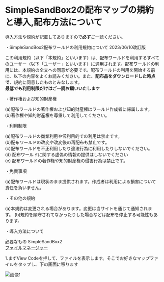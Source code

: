 # SimpleSandBox2の配布マップの規約と導入,配布方法について
導入方法や規約が記載してありますので**必ず**ご一読ください。


・SimpleSandBox2配布ワールドの利用規約について 2023/06/10改訂版

この利用規約（以下「本規約」といいます）は、配布ワールドを利用するすべてのユーザー（以下「ユーザー」といいます）に適用されます。配布ワールドの利用には、本規約の全文への同意が必要です。配布ワールドの利用を開始する前に、以下の内容をよくお読みください。また、**配布品をダウンロードした時点で**、規約に同意したものとみなします。  
**最低でも利用制限だけはご一読お願いいたします**

・著作権および知的財産権

(a)配布ワールドの著作権および知的財産権はワールド作成者に帰属します。  
(b)著作権や知的財産権を尊重して利用してください。

・利用制限

(a)配布ワールドの商業利用や営利目的での利用は禁止です。  
(b)配布ワールドの改変や改変後の再配布も禁止です。  
(c)配布ワールドを不正利用したり違法行為に利用したりしないでください。  
(d) 配布ワールドに関する虚偽の情報の提供はしないでください  
(e) 配布ワールドの著作権や知的財産権の侵害行為は禁止です。 

・免責事項

(a)配布ワールドは現状のまま提供されます。作成者は利用による損害について責任を負いません。

・その他の規約

(a)本規約は変更される場合があります。変更は当サイトを通じて通知されます。
(b)規約を順守されてなかったりした場合などは配布を停止する可能性もあります。

・導入方法について

必要なもの
SimpleSandBox2  
[ファイルマネージャー](https://play.google.com/store/apps/details?id=com.alphainventor.filemanager) 

1.まずView Codeを押して、ファイルを表示します。そこでお好きなマップファイルをタップし、下の画面に移ります

![画像1](./画像1)









